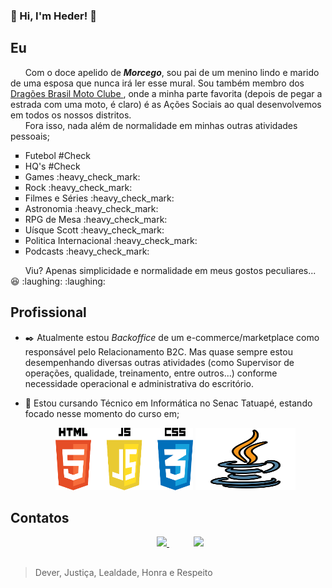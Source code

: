 ### :bat: Hi, I'm Heder! :bat:

## Eu
  &nbsp;&nbsp;&nbsp;&nbsp;&nbsp; Com o doce apelido de ***Morcego***, sou pai de um menino lindo e marido de uma esposa que nunca irá ler esse mural. Sou também membro dos <a href="https://www.facebook.com/dragoesmcbrasil/"> Dragões Brasil Moto Clube </a>, onde a minha parte favorita (depois de pegar a estrada com uma moto, é claro) é as Ações Sociais ao qual desenvolvemos em todos os nossos distritos.<br>
  &nbsp;&nbsp;&nbsp;&nbsp;&nbsp; Fora isso, nada além de normalidade em minhas outras atividades pessoais;<br>
  <ul type="square">
    <li> Futebol #Check                            </li>
    <li> HQ's #Check                               </li>
    <li> Games :heavy_check_mark:                  </li>
    <li> Rock :heavy_check_mark:                   </li>
    <li> Filmes e Séries :heavy_check_mark:        </li>
    <li> Astronomia :heavy_check_mark:             </li>
    <li> RPG de Mesa :heavy_check_mark:            </li>
    <li> Uísque Scott :heavy_check_mark:           </li>
    <li> Politica Internacional :heavy_check_mark: </li>
    <li> Podcasts :heavy_check_mark:               </li>
  </ul>  
  &nbsp;&nbsp;&nbsp;&nbsp;&nbsp; Viu? Apenas simplicidade e normalidade em meus gostos peculiares... 😆 :laughing: :laughing:

## Profissional
- :black_nib: Atualmente estou *Backoffice* de um e-commerce/marketplace como responsável pelo Relacionamento B2C. Mas quase sempre estou desempenhando diversas outras atividades (como Supervisor de operações, qualidade, treinamento, entre outros...) conforme necessidade operacional e administrativa do escritório.

- :floppy_disk: Estou cursando Técnico em Informática no Senac Tatuapé, estando focado nesse momento do curso em; 
   <p align="center">
        <img width="220" height="100" src="https://github.com/MorcegoH/icons/blob/3ec4201ae2ea86d19095eeac6c1b481f9cacd7b6/3icons.png">
        <img width="160" height="100" src="https://github.com/MorcegoH/icons/blob/b3b9db3c6a6ae354d5c46c3a16b969a0d6c14d41/javaicon.png">
   

## Contatos
<p align="center">
    &nbsp;&nbsp;&nbsp;&nbsp;&nbsp;&nbsp;&nbsp;&nbsp;&nbsp;
    <a href="mailto:heder.lsantos@gmail.com">
        <img src="https://img.shields.io/badge/gmail-D14836?&style=for-the-badge&logo=gmail&logoColor=white&link=mailto:heder.lsantos@gmail.com">
    </a>
    &nbsp;&nbsp;&nbsp;&nbsp;&nbsp;&nbsp;&nbsp;&nbsp;&nbsp;
    <a href="https://www.linkedin.com/in/heder-santos/">
        <img src="https://img.shields.io/badge/linkedin-%230077B5.svg?&style=for-the-badge&logo=linkedin&logoColor=white&link=mailto:https://www.linkedin.com/in/heder-santos/">
    </a>
</p>

##
> Dever, Justiça, Lealdade, Honra e Respeito 
